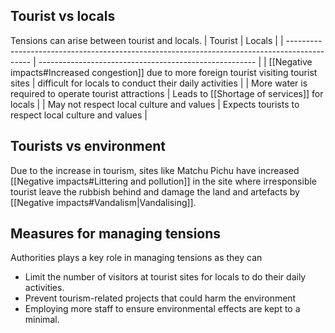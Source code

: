 ## Tourist vs locals
Tensions can arise between tourist and locals.
| Tourist                                                                                      | Locals                                                 |
| -------------------------------------------------------------------------------------------- | ------------------------------------------------------ |
| [[Negative impacts#Increased congestion]] due to more foreign tourist visiting tourist sites | difficult for locals to conduct their daily activities |
| More water is required to operate tourist attractions                                        | Leads to [[Shortage of services]] for locals           |
| May not respect local culture and values                                                     | Expects tourists to respect local culture and values                                                       |
## Tourists vs environment
Due to the increase in tourism, sites like Matchu Pichu have increased [[Negative impacts#Littering and pollution]] in the site where irresponsible tourist leave the rubbish behind and damage the land and artefacts by [[Negative impacts#Vandalism|Vandalising]].

## Measures for managing tensions
Authorities plays a key role in managing tensions as they can
- Limit the number of visitors at tourist sites for locals to do their daily activities.
- Prevent tourism-related projects that could harm the environment
- Employing more staff to ensure environmental effects are kept to a minimal.